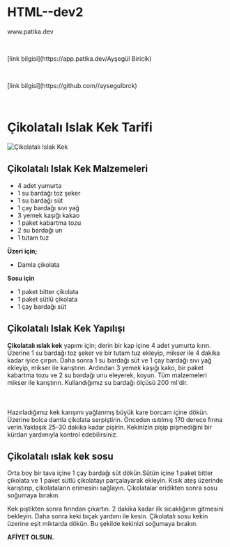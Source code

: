 # HTML--dev2
<p> www.patika.dev </p> <br>
<p>[link bilgisi](https://app.patika.dev/Ayşegül Biricik) </p> <br>  
<p>[link bilgisi](https://github.com//aysegulbrck) </p><br>
<!DOCTYPE html>
<html lang="tr">
<head>
    <meta charset="UTF-8">
    <meta http-equiv="X-UA-Compatible" content="IE=edge">
    <meta name="viewport" content="width=device-width, initial-scale=1.0">
    <title>Çikolatalı Islak Kek Tarifi</title>
</head>
<body>
    <h1>Çikolatalı Islak Kek Tarifi</h1>
    <img src="https://cdn.ye-mek.net/App_UI/Img/out/650/2017/06/cikolatali-islak-kek-resimli-yemek-tarifi(16).jpg?h=487&w=650" alt="Çikolatalı Islak Kek">
    <nav>
        <h2>Çikolatalı Islak Kek Malzemeleri</h2>
        <ul>
            <li>4 adet yumurta</li>
            <li>1 su bardağı toz şeker</li>
            <li>1 su bardağı süt</li>
            <li>1 çay bardağı sıvı yağ</li>
            <li>3 yemek kaşığı kakao</li>
            <li>1 paket kabartma tozu</li>
            <li>2 su bardağı un</li>
            <li>1 tutam tuz</li>
        </ul>
        <b>Üzeri için;</b>
        <ul>
            <li>Damla çikolata</li>
        </ul>
        <b>Sosu için</b>
        <ul>
            <li>1 paket bitter çikolata</li>
            <li>1 paket sütlü çikolata</li>
            <li>1 çay bardağı süt</li>   
        </ul>
    </nav>
<section>
    <article>
        <h2>Çikolatalı Islak Kek Yapılışı</h2>
        <p>
        <b>Çikolatalı ıslak kek</b> yapımı için; derin bir kap içine 4 adet yumurta kırın. Üzerine 1 su bardağı toz şeker ve bir tutam tuz ekleyip, mikser ile 4 dakika kadar iyice çırpın. Daha sonra 1 su bardağı süt ve 1 çay bardağı sıvı yağ ekleyip, mikser ile karıştırın. Ardından 3 yemek kaşığı kako, bir paket kabartma tozu ve 2 su bardağı unu eleyerek, koyun. Tüm malzemeleri mikser ile karıştırın. Kullandığımız su bardağı ölçüsü 200 ml'dir. <br>
        <br>
        <br>
        <br>
        Hazırladığımız kek karışımı yağlanmış büyük kare borcam içine dökün. Üzerine bolca damla çikolata serpiştirin. Önceden ısıtılmış 170 derece fırına verin.Yaklaşık 25-30 dakika kadar pişirin. Kekinizin pişip pişmediğini bir kürdan yardımıyla kontrol edebilirsiniz.
        </p>
        <h2>Çikolatalı ıslak kek sosu</h2>
        <p>
            Orta boy bir tava içine 1 çay bardağı süt dökün.Sütün içine 1 paket bitter çikolata ve 1 paket sütlü çikolatayı parçalayarak ekleyin. Kısık ateş üzerinde karıştırıp, çikolataların erimesini sağlayın. Çikolatalar eridikten sonra sosu soğumaya bırakın.
        </p>
    </article>
</section>
<footer>
    <nav>
        <p>
             Kek piştikten sonra fırından çıkartın. 2 dakika kadar ilk sıcaklığının gitmesini bekleyin. Daha sonra keki bıçak yardımı ile kesin. Çikolatalı sosu kekin üzerine eşit miktarda dökün. Bu şekilde kekinizi soğumaya bırakın.
        </p>
    </nav>
        <b>AFİYET OLSUN.</b>
</footer>


</body>
</html>